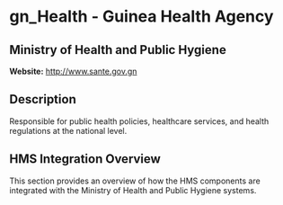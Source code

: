 # gn_Health - Guinea Health Agency

## Ministry of Health and Public Hygiene

**Website:** http://www.sante.gov.gn

## Description

Responsible for public health policies, healthcare services, and health regulations at the national level.

## HMS Integration Overview

This section provides an overview of how the HMS components are integrated with the Ministry of Health and Public Hygiene systems.
